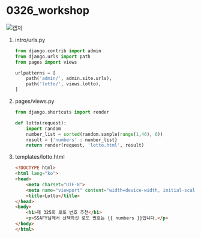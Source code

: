 # 0326_workshop

![캡처](C:\Users\user\house\web_aclass\online-lecture\0326\workshop\캡처.PNG)

1. intro/urls.py

   ```python
   from django.contrib import admin
   from django.urls import path
   from pages import views
   
   urlpatterns = [
       path('admin/', admin.site.urls),
       path('lotto/', views.lotto),
   ]
   ```

   

2. pages/views.py

   ```python
   from django.shortcuts import render
   
   def lotto(request):
       import random
       number_list = sorted(random.sample(range(1,46), 6))
       result = {'numbers' : number_list}
       return render(request, 'lotto.html', result)
   ```

   

3. templates/lotto.html

   ```html
   <!DOCTYPE html>
   <html lang="ko">
   <head>
       <meta charset="UTF-8">
       <meta name="viewport" content="width=device-width, initial-scale=1.0">
       <title>Lotto</title>
   </head>
   <body>
       <h1>제 325회 로또 번호 추천</h1>
       <p>SSAFY님께서 선택하신 로또 번호는 {{ numbers }}입니다.</p>
   </body>
   </html>
   ```

   